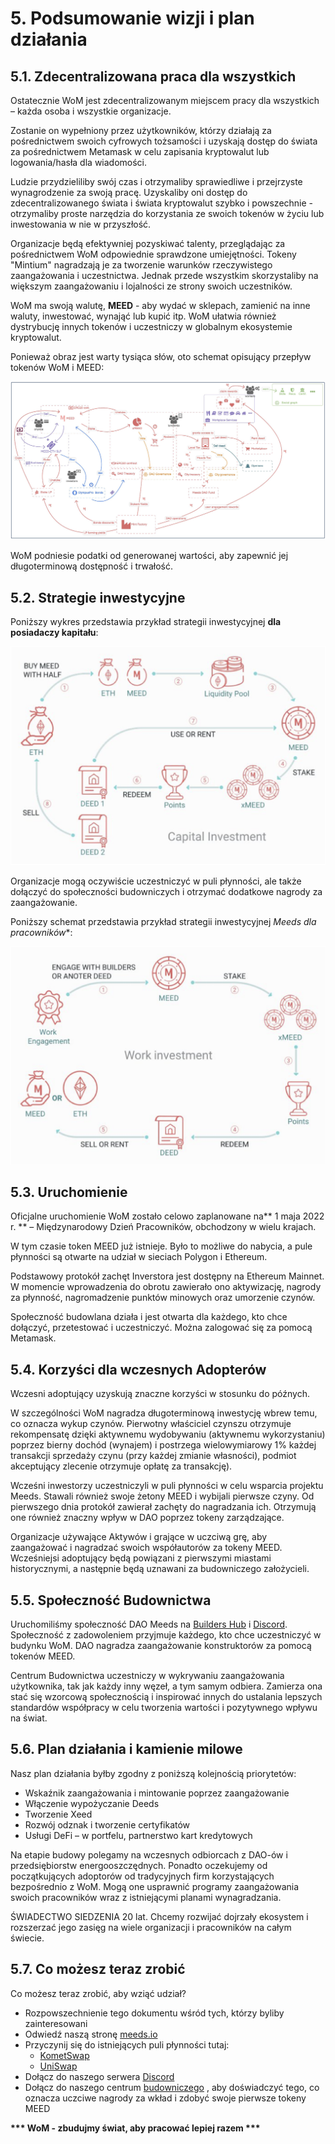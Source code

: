 # 5. Podsumowanie wizji i plan działania

## 5.1. Zdecentralizowana praca dla wszystkich

Ostatecznie WoM jest zdecentralizowanym miejscem pracy dla wszystkich – każda osoba i wszystkie organizacje.

Zostanie on wypełniony przez użytkowników, którzy działają za pośrednictwem swoich cyfrowych tożsamości i uzyskają dostęp do świata za pośrednictwem Metamask w celu zapisania kryptowalut lub logowania/hasła dla wiadomości.

Ludzie przydzieliliby swój czas i otrzymaliby sprawiedliwe i przejrzyste wynagrodzenie za swoją pracę. Uzyskaliby oni dostęp do zdecentralizowanego świata i świata kryptowalut szybko i powszechnie - otrzymaliby proste narzędzia do korzystania ze swoich tokenów w życiu lub inwestowania w nie w przyszłość.

Organizacje będą efektywniej pozyskiwać talenty, przeglądając za pośrednictwem WoM odpowiednie sprawdzone umiejętności. Tokeny "Mintium" nagradzają je za tworzenie warunków rzeczywistego zaangażowania i uczestnictwa. Jednak przede wszystkim skorzystaliby na większym zaangażowaniu i lojalności ze strony swoich uczestników.

WoM ma swoją walutę, **MEED** - aby wydać w sklepach, zamienić na inne waluty, inwestować, wynająć lub kupić itp. WoM ułatwia również dystrybucję innych tokenów i uczestniczy w globalnym ekosystemie kryptowalut.

Ponieważ obraz jest warty tysiąca słów, oto schemat opisujący przepływ tokenów WoM i MEED:

![Przepływy WoM i Meeds](en/img/wom-flows.png)

WoM podniesie podatki od generowanej wartości, aby zapewnić jej długoterminową dostępność i trwałość.


## 5.2. Strategie inwestycyjne

Poniższy wykres przedstawia przykład strategii inwestycyjnej **dla posiadaczy kapitału**:

![Strategia inwestycyjna Meeds dla posiadaczy kapitału](en/img/invest-capital.png)

Organizacje mogą oczywiście uczestniczyć w puli płynności, ale także dołączyć do społeczności budowniczych i otrzymać dodatkowe nagrody za zaangażowanie.

Poniższy schemat przedstawia przykład strategii inwestycyjnej *Meeds dla pracowników**:

![Strategia inwestycyjna Meeds dla posiadaczy prac](en/img/invest-work.png)

## 5.3. Uruchomienie

Oficjalne uruchomienie WoM zostało celowo zaplanowane na** 1 maja 2022 r. ** – Międzynarodowy Dzień Pracowników, obchodzony w wielu krajach.

W tym czasie token MEED już istnieje. Było to możliwe do nabycia, a pule płynności są otwarte na udział w sieciach Polygon i Ethereum.

Podstawowy protokół zachęt Inverstora jest dostępny na Ethereum Mainnet. W momencie wprowadzenia do obrotu zawierało ono aktywizację, nagrody za płynność, nagromadzenie punktów minowych oraz umorzenie czynów.

Społeczność budowlana działa i jest otwarta dla każdego, kto chce dołączyć, przetestować i uczestniczyć. Można zalogować się za pomocą Metamask.

## 5.4. Korzyści dla wczesnych Adopterów

Wczesni adoptujący uzyskują znaczne korzyści w stosunku do późnych.

W szczególności WoM nagradza długoterminową inwestycję wbrew temu, co oznacza wykup czynów. Pierwotny właściciel czynszu otrzymuje rekompensatę dzięki aktywnemu wydobywaniu (aktywnemu wykorzystaniu) poprzez bierny dochód (wynajem) i postrzega wielowymiarowy 1% każdej transakcji sprzedaży czynu (przy każdej zmianie własności), podmiot akceptujący zlecenie otrzymuje opłatę za transakcję).

Wcześni inwestorzy uczestniczyli w puli płynności w celu wsparcia projektu Meeds. Stawali również swoje żetony MEED i wybijali pierwsze czyny. Od pierwszego dnia protokół zawierał zachęty do nagradzania ich. Otrzymują one również znaczny wpływ w DAO poprzez tokeny zarządzające.

Organizacje używające Aktywów i grające w uczciwą grę, aby zaangażować i nagradzać swoich współautorów za tokeny MEED. Wcześniejsi adoptujący będą powiązani z pierwszymi miastami historycznymi, a następnie będą uznawani za budowniczego założycieli.


## 5.5. Społeczność Budownictwa

Uruchomiliśmy społeczność DAO Meeds na [Builders Hub](builders.meeds.io) i [Discord](https://discord.com/invite/7d9Byf4Fz6). Społeczność z zadowoleniem przyjmuje każdego, kto chce uczestniczyć w budynku WoM. DAO nagradza zaangażowanie konstruktorów za pomocą tokenów MEED.

Centrum Budownictwa uczestniczy w wykrywaniu zaangażowania użytkownika, tak jak każdy inny węzeł, a tym samym odbiera. Zamierza ona stać się wzorcową społecznością i inspirować innych do ustalania lepszych standardów współpracy w celu tworzenia wartości i pozytywnego wpływu na świat.

## 5.6. Plan działania i kamienie milowe

Nasz plan działania byłby zgodny z poniższą kolejnością priorytetów:

- Wskaźnik zaangażowania i mintowanie poprzez zaangażowanie
- Włączenie wypożyczanie Deeds
- Tworzenie Xeed
- Rozwój odznak i tworzenie certyfikatów
- Usługi DeFi – w portfelu, partnerstwo kart kredytowych

Na etapie budowy polegamy na wczesnych odbiorcach z DAO-ów i przedsiębiorstw energooszczędnych. Ponadto oczekujemy od początkujących adoptorów od tradycyjnych firm korzystających bezpośrednio z WoM. Mogą one usprawnić programy zaangażowania swoich pracowników wraz z istniejącymi planami wynagradzania.

ŚWIADECTWO SIEDZENIA 20 lat. Chcemy rozwijać dojrzały ekosystem i rozszerzać jego zasięg na wiele organizacji i pracowników na całym świecie.

## 5.7. Co możesz teraz zrobić

Co możesz teraz zrobić, aby wziąć udział?

- Rozpowszechnienie tego dokumentu wśród tych, którzy byliby zainteresowani
- Odwiedź naszą stronę [meeds.io](https://www.meeds.io/)
- Przyczynij się do istniejących puli płynności tutaj:
  - [KometSwap](https://swap.cometh.io/)
  - [UniSwap](https://uniswap.org)
- Dołącz do naszego serwera [Discord](https://discord.com/invite/7d9Byf4Fz6)
- Dołącz do naszego centrum [budowniczego](https://meeds.io/builders) , aby doświadczyć tego, co oznacza uczciwe nagrody za wkład i zdobyć swoje pierwsze tokeny MEED

**\*\*\* WoM - zbudujmy świat, aby pracować lepiej razem \*\*\***